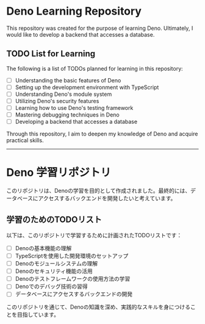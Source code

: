 # Deno Learning Repository

This repository was created for the purpose of learning Deno. Ultimately, I would like to develop a backend that accesses a database.

## TODO List for Learning

The following is a list of TODOs planned for learning in this repository:

- [ ] Understanding the basic features of Deno
- [ ] Setting up the development environment with TypeScript
- [ ] Understanding Deno's module system
- [ ] Utilizing Deno's security features
- [ ] Learning how to use Deno's testing framework
- [ ] Mastering debugging techniques in Deno
- [ ] Developing a backend that accesses a database

Through this repository, I aim to deepen my knowledge of Deno and acquire practical skills.

---

# Deno 学習リポジトリ

このリポジトリは、Denoの学習を目的として作成されました。最終的には、データベースにアクセスするバックエンドを開発したいと考えています。

## 学習のためのTODOリスト

以下は、このリポジトリで学習するために計画されたTODOリストです：

- [ ] Denoの基本機能の理解
- [ ] TypeScriptを使用した開発環境のセットアップ
- [ ] Denoのモジュールシステムの理解
- [ ] Denoのセキュリティ機能の活用
- [ ] Denoのテストフレームワークの使用方法の学習
- [ ] Denoでのデバッグ技術の習得
- [ ] データベースにアクセスするバックエンドの開発

このリポジトリを通じて、Denoの知識を深め、実践的なスキルを身につけることを目指しています。

